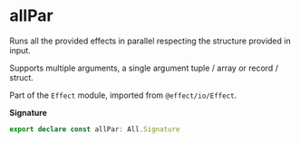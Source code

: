 # allPar

Runs all the provided effects in parallel respecting the structure provided in input.

Supports multiple arguments, a single argument tuple / array or record / struct.

Part of the `Effect` module, imported from `@effect/io/Effect`.

**Signature**

```ts
export declare const allPar: All.Signature
```

